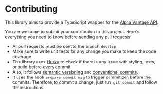# Contributing

This library aims to provide a TypeScript wrapper for the [Alpha Vantage API](https://www.alphavantage.co/).

You are welcome to submit your contribution to this project. Here's everything you need to know before sending any pull requests:

- All pull requests must be sent to the branch `develop`
- Make sure to write unit tests for any change you make to keep the code coverage
- This library uses [Husky](https://github.com/typicode/husky) to check if there is any issue with styling, tests, or build before every commit
- Also, it follows [semantic versioning](https://semver.org/) and [conventional commits](https://www.conventionalcommits.org/en/v1.0.0/).
- It uses the hook `prepare-commit-msg` to trigger [commitizen](https://github.com/commitizen/cz-cli) before the commits. Therefore, to commit a change, just run` git commit` and follow the instructions.
